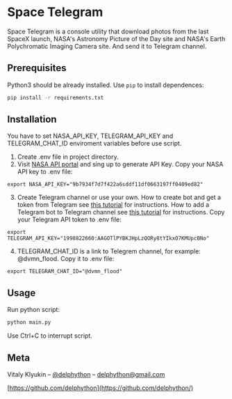 # Space Telegram

Space Telegram is a console utility that download photos from the last SpaceX launch, NASA's Astronomy Picture of the Day site and NASA's Earth Polychromatic Imaging Camera site. And send it to Telegram channel.

## Prerequisites

Python3 should be already installed. Use `pip` to install dependences:
```bash
pip install -r requirements.txt
```

## Installation
You have to set NASA_API_KEY, TELEGRAM_API_KEY and TELEGRAM_CHAT_ID enviroment variables before use script.

1. Create .env file in project directory.
2. Visit [NASA API portal](https://api.nasa.gov/) and sing up to generate API Key. Copy your NASA API key to .env file:
```
export NASA_API_KEY="9b7934f7d7f422a6sddf11df0663197ff0409ed82"
```
3. Create Telegram channel or use your own. How to create bot and get a token from Telegram see [this tutorial](https://www.siteguarding.com/en/how-to-get-telegram-bot-api-token) for instructions. How to add a Telegram bot to Telegram channel see [this tutorial](https://www.alphr.com/add-bot-telegram/) for instructions. Copy your Telegram API token to .env file:
```
export TELEGRAM_API_KEY="1998822660:AAGOTlPYBKJHpLzQORy8tYIkxO7KMUpcBNo"
```
4. TELEGRAM_CHAT_ID is a link to Telegrem channel, for example: @dvmn_flood. Copy it to .env file:
```
export TELEGRAM_CHAT_ID="@dvmn_flood"
```

## Usage

Run python script:
```sh
python main.py
```
Use Ctrl+C to interrupt script.

## Meta

Vitaly Klyukin – [@delphython](https://t.me/delphython) – [delphython@gmail.com](mailto:delphython@gmail.com)

[https://github.com/delphython](https://github.com/delphython/)
